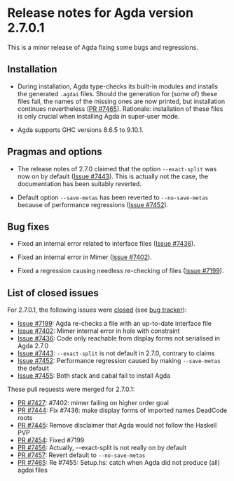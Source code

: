 Release notes for Agda version 2.7.0.1
======================================

This is a minor release of Agda fixing some bugs and regressions.

Installation
------------

* During installation, Agda type-checks its built-in modules and installs the generated `.agdai` files.
  Should the generation for (some of) these files fail, the names of the missing ones are now printed,
  but installation continues nevertheless ([PR #7465](https://github.com/agda/agda/pull/7465)).
  Rationale: installation of these files is only crucial when installing Agda in super-user mode.

* Agda supports GHC versions 8.6.5 to 9.10.1.

Pragmas and options
-------------------

* The release notes of 2.7.0 claimed that the option `--exact-split` was now on by default
  ([Issue #7443](https://github.com/agda/agda/issues/7443)).
  This is actually not the case, the documentation has been suitably reverted.

* Default option `--save-metas` has been reverted to `--no-save-metas` because of performance regressions
  ([Issue #7452](https://github.com/agda/agda/issues/7452)).

Bug fixes
---------

* Fixed an internal error related to interface files
  ([Issue #7436](https://github.com/agda/agda/issues/7436)).

* Fixed an internal error in Mimer
  ([Issue #7402](https://github.com/agda/agda/issues/7402)).

* Fixed a regression causing needless re-checking of files
  ([Issue #7199](https://github.com/agda/agda/issues/7199)).

List of closed issues
---------------------

For 2.7.0.1, the following issues were
[closed](https://github.com/agda/agda/issues?q=is%3Aissue+milestone%3A2.7.0.1+is%3Aclosed)
(see [bug tracker](https://github.com/agda/agda/issues)):

- [Issue #7199](https://github.com/agda/agda/issues/7199): Agda re-checks a file with an up-to-date interface file
- [Issue #7402](https://github.com/agda/agda/issues/7402): Mimer internal error in hole with constraint
- [Issue #7436](https://github.com/agda/agda/issues/7436): Code only reachable from display forms not serialised in Agda 2.7.0
- [Issue #7443](https://github.com/agda/agda/issues/7443): `--exact-split` is not default in 2.7.0, contrary to claims
- [Issue #7452](https://github.com/agda/agda/issues/7452): Performance regression caused by making `--save-metas` the default
- [Issue #7455](https://github.com/agda/agda/issues/7455): Both stack and cabal fail to install Agda

These pull requests were merged for 2.7.0.1:

- [PR #7427](https://github.com/agda/agda/issues/7427): #7402: mimer failing on higher order goal
- [PR #7444](https://github.com/agda/agda/issues/7444): Fix #7436: make display forms of imported names DeadCode roots
- [PR #7445](https://github.com/agda/agda/issues/7445): Remove disclaimer that Agda would not follow the Haskell PVP
- [PR #7454](https://github.com/agda/agda/issues/7454): Fixed #7199
- [PR #7456](https://github.com/agda/agda/issues/7456): Actually, --exact-split is not really on by default
- [PR #7457](https://github.com/agda/agda/issues/7457): Revert default to `--no-save-metas`
- [PR #7465](https://github.com/agda/agda/issues/7465): Re #7455: Setup.hs: catch when Agda did not produce (all) agdai files
